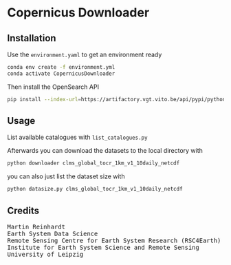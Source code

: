 # Copernicus Downloader

## Installation

Use the `environment.yaml` to get an environment ready

```bash
conda env create -f environment.yml
conda activate CopernicusDownloader
```

Then install the OpenSearch API

```bash
pip install --index-url=https://artifactory.vgt.vito.be/api/pypi/python-packages/simple terracatalogueclient==0.1.16
```

## Usage

List available catalogues with `list_catalogues.py`

Afterwards you can download the datasets to the local directory with 

```bash
python downloader clms_global_tocr_1km_v1_10daily_netcdf
```

you can also just list the dataset size with

```bash
python datasize.py clms_global_tocr_1km_v1_10daily_netcdf
```

## Credits
<pre>
Martin Reinhardt
Earth System Data Science
Remote Sensing Centre for Earth System Research (RSC4Earth)
Institute for Earth System Science and Remote Sensing
University of Leipzig 
</pre>
